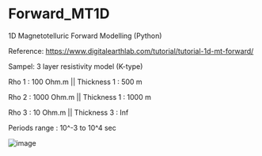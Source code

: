 # Forward_MT1D
1D Magnetotelluric Forward Modelling (Python)

Reference: https://www.digitalearthlab.com/tutorial/tutorial-1d-mt-forward/

Sampel:
3 layer resistivity model (K-type)

Rho 1 : 100 Ohm.m   ||  Thickness 1 : 500 m

Rho 2 : 1000 Ohm.m  ||  Thickness 1 : 1000 m

Rho 3 : 10 Ohm.m    ||  Thickness 3 : Inf

Periods range : 10^-3 to 10^4 sec

![image](https://user-images.githubusercontent.com/113156229/216020167-8a0da6a8-e035-4af2-ac64-919f6461ca9c.png)

